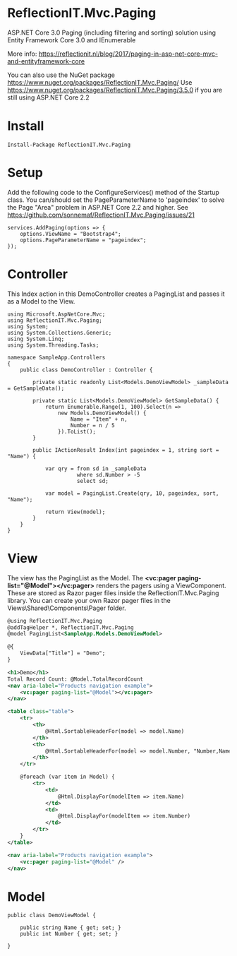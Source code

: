 # ReflectionIT.Mvc.Paging
ASP.NET Core 3.0 Paging (including filtering and sorting) solution using Entity Framework Core 3.0 and IEnumerable<T>

More info: https://reflectionit.nl/blog/2017/paging-in-asp-net-core-mvc-and-entityframework-core

You can also use the NuGet package https://www.nuget.org/packages/ReflectionIT.Mvc.Paging/ 
Use https://www.nuget.org/packages/ReflectionIT.Mvc.Paging/3.5.0 if you are still using ASP.NET Core 2.2

# Install
`Install-Package ReflectionIT.Mvc.Paging`                 

# Setup 
Add the following code to the ConfigureServices() method of the Startup class. You can/should set the PageParameterName to 'pageindex' to solve the Page "Area" problem in ASP.NET Core 2.2 and higher. See https://github.com/sonnemaf/ReflectionIT.Mvc.Paging/issues/21

```
services.AddPaging(options => {
    options.ViewName = "Bootstrap4";
    options.PageParameterName = "pageindex";
});
```            

# Controller
This Index action in this DemoController creates a PagingList and passes it as a Model to the View.

```
using Microsoft.AspNetCore.Mvc;
using ReflectionIT.Mvc.Paging;
using System;
using System.Collections.Generic;
using System.Linq;
using System.Threading.Tasks;

namespace SampleApp.Controllers
{
    public class DemoController : Controller {

        private static readonly List<Models.DemoViewModel> _sampleData = GetSampleData();

        private static List<Models.DemoViewModel> GetSampleData() {
            return Enumerable.Range(1, 100).Select(n =>
                new Models.DemoViewModel() {
                    Name = "Item" + n,
                    Number = n / 5
                }).ToList();
        }

        public IActionResult Index(int pageindex = 1, string sort = "Name") {

            var qry = from sd in _sampleData
                      where sd.Number > -5
                      select sd;

            var model = PagingList.Create(qry, 10, pageindex, sort, "Name");

            return View(model);
        }
    }
}
```

# View
The view has the PagingList<T> as the Model. The **<vc:pager paging-list="@Model"></vc:pager>** renders the pagers using a ViewComponent. These are stored as Razor pager files inside the ReflectionIT.Mvc.Paging library. You can create your own Razor pager files in the Views\Shared\Components\Pager folder.

```xml
@using ReflectionIT.Mvc.Paging
@addTagHelper *, ReflectionIT.Mvc.Paging
@model PagingList<SampleApp.Models.DemoViewModel>

@{
    ViewData["Title"] = "Demo";
}

<h1>Demo</h1>
Total Record Count: @Model.TotalRecordCount
<nav aria-label="Products navigation example">
    <vc:pager paging-list="@Model"></vc:pager>
</nav>

<table class="table">
    <tr>
        <th>
            @Html.SortableHeaderFor(model => model.Name)
        </th>
        <th>
            @Html.SortableHeaderFor(model => model.Number, "Number,Name")
        </th>
    </tr>

    @foreach (var item in Model) {
        <tr>
            <td>
                @Html.DisplayFor(modelItem => item.Name)
            </td>
            <td>
                @Html.DisplayFor(modelItem => item.Number)
            </td>
        </tr>
    }
</table>

<nav aria-label="Products navigation example">
    <vc:pager paging-list="@Model" />
</nav>

```

# Model
```
public class DemoViewModel {

    public string Name { get; set; }
    public int Number { get; set; }

}
```

